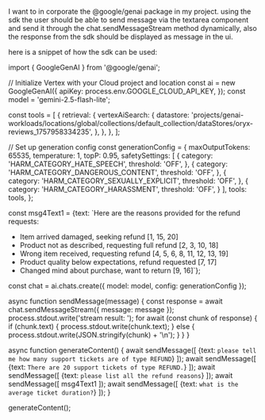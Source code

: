I want to in corporate the @google/genai package in my project. using the sdk the user should be able to send message via the textarea component and send it through the chat.sendMessageStream method dynamically, also the response from the sdk should be displayed as message in the ui.

here is a snippet of how the sdk can be used:

import { GoogleGenAI } from '@google/genai';

// Initialize Vertex with your Cloud project and location
const ai = new GoogleGenAI({
apiKey: process.env.GOOGLE_CLOUD_API_KEY,
});
const model = 'gemini-2.5-flash-lite';

const tools = [
{
retrieval: {
vertexAiSearch: {
datastore: 'projects/genai-workloads/locations/global/collections/default_collection/dataStores/oryx-reviews_1757958334235',
},
},
},
];

// Set up generation config
const generationConfig = {
maxOutputTokens: 65535,
temperature: 1,
topP: 0.95,
safetySettings: [
{
category: 'HARM_CATEGORY_HATE_SPEECH',
threshold: 'OFF',
},
{
category: 'HARM_CATEGORY_DANGEROUS_CONTENT',
threshold: 'OFF',
},
{
category: 'HARM_CATEGORY_SEXUALLY_EXPLICIT',
threshold: 'OFF',
},
{
category: 'HARM_CATEGORY_HARASSMENT',
threshold: 'OFF',
}
],
tools: tools,
};

const msg4Text1 = {text: `Here are the reasons provided for the refund requests:

- Item arrived damaged, seeking refund [1, 15, 20]
- Product not as described, requesting full refund [2, 3, 10, 18]
- Wrong item received, requesting refund [4, 5, 6, 8, 11, 12, 13, 19]
- Product quality below expectations, refund requested [7, 17]
- Changed mind about purchase, want to return [9, 16]`};

const chat = ai.chats.create({
model: model,
config: generationConfig
});

async function sendMessage(message) {
const response = await chat.sendMessageStream({
message: message
});
process.stdout.write('stream result: ');
for await (const chunk of response) {
if (chunk.text) {
process.stdout.write(chunk.text);
} else {
process.stdout.write(JSON.stringify(chunk) + '\n');
}
}
}

async function generateContent() {
await sendMessage([
{text: `please tell me how many support tickets are of type REFUND`}
]);
await sendMessage([
{text: `There are 20 support tickets of type REFUND.`}
]);
await sendMessage([
{text: `please list all the refund reasons`}
]);
await sendMessage([
msg4Text1
]);
await sendMessage([
{text: `what is the average ticket duration?`}
]);
}

generateContent();
